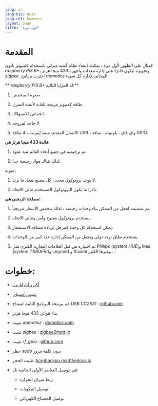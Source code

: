 ```yaml
---
lang: ar
lang-niv: auto
lang-ref: komenci
layout: page
title: 'لاول مرة'
---
```


# المقدمة
كمثال على الظهور لأول مرة ، يمكنك إنشاء نظام أتمتة منزلي باستخدام كمبيوتر نانوي _raspberry Pi3 B+_، وتجهيزه ليكون قادرًا على إدارة معدات وأجهزة 433 ميجا هرتز _zigbee_. اخترت برنامج domoticz المجاني لإدارة كل شيء.

** _raspberry Pi3 B+_ له المزايا التالية:**

 1. سعره المنخفض

 2. طاقة كمبيوتر مريحة للغاية لأتمتة المنزل.

 3. انخفاض الاستهلاك.

 4. لا حاجة لمروحة.

 5. الاتصال المقدم: منفذ إيثرنت ، 4 منافذ USB ، واي فاي ، بلوتوث ، منافذ GPIO.



**فائدة 433 ميجا هرتز هي:**

 1. تم ترخيصه في جميع أنحاء العالم منذ عقود.

 2. لذلك هناك مواد رخيصة جدا.


 
عيوبه:

 1. لا يوجد بروتوكول محدد ، كل مصنع يفعل ما يريد.

 2. نادرا ما يكون البروتوكول المستخدم ثنائي الاتجاه.



**مصلحة الزيجبي هي:**

 1. تم تصميمه لجعل من الممكن بناء وحدات رخيصة ، لذلك تنخفض الأسعار تدريجياً.

 1. يستخدم بروتوكول مفتوح وآمن وثنائي الاتجاه.

 1. يمكن استخدام كل وحدة كمرحل لزيادة مسافة الاستشعار.

 1. يستخدم نطاق تردد دولي ويجعل من الممكن إدارة عدد كبير من الوحدات.

 1. تم اختياره من قبل العلامات التجارية الكبرى مثل _Philips_ (system _HUE_)و Ikea (system _TRÅDFRI_)و Legrand و Xiaomi وغيرها الكثير ...



# خطوات:

* [أكيرو أباراتارون](_posts/2020-08-31-aparataro.md)

* [تثبيت _راسبيان_](_posts/2020-12-22-instali_raspbian.md)

* قم ببرمجة البرنامج الثابت لمفتاح USB _CC2531_ : [github.com](https://github.com/jmichault/flash_cc2531)
  

* بناء هوائي 433 ميجا هرتز.

* تثبيت _domoticz_ : [domoticz.com](https://www.domoticz.com/wiki/Raspberry_Pi)
  

* تثبيت _zigbee_ : [zigbee2mqtt.io](https://www.zigbee2mqtt.io/getting_started/running_zigbee2mqtt.html)

* تثبيت _rf_gpio_ : [github.com](https://github.com/jmichault/rf_gpio/blob/master/LeguMin.md)
  

* حظر _sudo_ بدون كلمة مرور

* تثبيت الحجز: [borgbackup.readthedocs.io](https://borgbackup.readthedocs.io/en/stable/installation.html)

* قم بتوصيل العناصر الأولى الخاصة بك:  

  * ربط ميزان الحرارة

  * توصيل المكونات

  * توصيل المصباح الكهربائي


